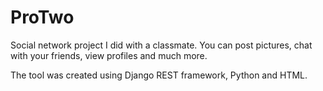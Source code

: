 # ProTwo
Social network project I did with a classmate. You can post pictures, chat with your friends, view profiles and much more.

The tool was created using Django REST framework, Python and HTML. 
